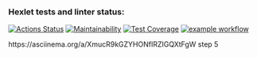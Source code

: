 ### Hexlet tests and linter status:
[![Actions Status](https://github.com/OlgaMolkova/java-project-71/actions/workflows/hexlet-check.yml/badge.svg)](https://github.com/OlgaMolkova/java-project-71/actions) [![Maintainability](https://api.codeclimate.com/v1/badges/e4c5c4be6865681fe182/maintainability)](https://codeclimate.com/github/OlgaMolkova/java-project-71/maintainability) [![Test Coverage](https://api.codeclimate.com/v1/badges/e4c5c4be6865681fe182/test_coverage)](https://codeclimate.com/github/OlgaMolkova/java-project-71/test_coverage) [![example workflow](https://github.com/github/docs/actions/workflows/main.yml/badge.svg)](https://github.com/OlgaMolkova/java-project-71/actions/workflows/WORKFLOW-FILE/badge.svg)
<p>https://asciinema.org/a/XmucR9kGZYHONfIRZIGQXtFgW step 5</p>
